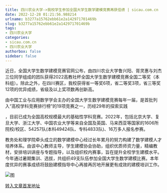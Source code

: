```yaml
---
title: 四川农业大学->我校学生参加全国大学生数学建模竞赛再获佳绩 | sicau.com.cn
date: 2022-12-28 01:21:56.988214
urlname: b3277a15762ebb61e2a142971701469b
slug: b3277a15762ebb61e2a142971701469b
tags: 
- 四川农业大学
categories:
- sicau.com.cn
- 四川农业大学
authorbox: false
sidebar: false
---
```

近日，全国大学生数学建模竞赛官网公布，由四川农业大学鲁兴阳、胥灵惠与刘杰三位同学组成的团队获得2022高教社杯全国大学生数学建模竞赛全国二等奖（本科组）。除此之外，在四川赛区，我校获得省一等奖6项，省二等奖3项，省三等奖12项的优异成绩，省级及以上奖项数再创新高。

由中国工业与应用数学学会主办的全国大学生数学建模竞赛每年一届，是首批列入“高校学科竞赛排行榜”的19项竞赛之一，历经29年的探索实践
<!--more-->
，目前已成为全国高校规模最大的基础性学科竞赛。2022年，包括北京大学、复旦大学、浙江大学、中国农业大学等来自全国及英国、马来西亚等国家的1606所院校/校区、54257队(本科49424队、专科4833队)、16万多人报名参赛。

教务处和理学院牵头成立的数学建模中心经过长年累月的努力构建了数学建模人才培养体系。由该中心教师主导，学生建模协会协助，组织优质师资力量，精编教材，安排培训讲座与专题指导，以及组织校内赛事，旨在提升全校学生建模水平。今年通过暑期集训、选拔，共组织49支队伍参加全国大学生数学建模比赛。本年度优异的赛事成绩将鼓励建模指导中心再接再厉地开展更有成效的建模培训工作。

![图](https://news.sicau.edu.cn/__local/A/01/A1/928494F054ED057B5B51F4A0DA1_31CAC2EC_15451.jpg)

[转入文章首发地址](https://news.sicau.edu.cn/info/1078/70717.htm)